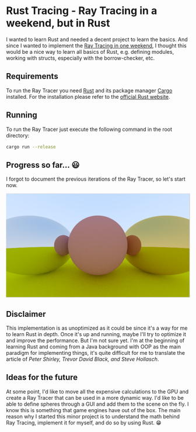 # Rust Tracing - Ray Tracing in a weekend, but in Rust

I wanted to learn Rust and needed a decent project to learn the basics. And since I wanted to implement the [Ray Tracing in one weekend](https://raytracing.github.io/books/RayTracingInOneWeekend.html), I thought this would be a nice way to learn all basics of Rust, e.g. defining modules, working with structs, especially with the borrow-checker, etc. 

## Requirements

To run the Ray Tracer you need [Rust](https://www.rust-lang.org/) and its package manager [Cargo](https://github.com/rust-lang/cargo) installed. For the installation please refer to the [official Rust website](https://www.rust-lang.org/tools/install).

## Running

To run the Ray Tracer just execute the following command in the root directory:

```sh
cargo run --release
```

## Progress so far... 😃

I forgot to document the previous iterations of the Ray Tracer, so let's start now.

![Progress so far...](progress/image.png)

## Disclaimer

This implementation is as unoptimized as it could be since it's a way for me to learn Rust in depth. Once it's up and running, maybe I'll try to optimize it and improve the performance. But I'm not sure yet. I'm at the beginning of learning Rust and coming from a Java background with OOP as the main paradigm for implementing things, it's quite difficult for me to translate the article of *Peter Shirley, Trevor David Black, and Steve Hollasch*.


## Ideas for the future

At some point, I'd like to move all the expensive calculations to the GPU and create a Ray Tracer that can be used in a more dynamic way. I'd like to be able to define spheres through a GUI and add them to the scene on the fly. I know this is something that game engines have out of the box. The main reason why I started this minor project is to understand the math behind Ray Tracing, implement it for myself, and do so by using Rust. 😁